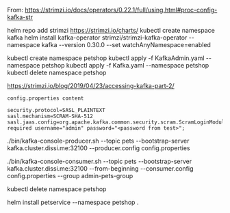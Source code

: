 From:
https://strimzi.io/docs/operators/0.22.1/full/using.html#proc-config-kafka-str

helm repo add strimzi https://strimzi.io/charts/
kubectl create namespace kafka
helm install kafka-operator strimzi/strimzi-kafka-operator --namespace kafka --version 0.30.0 --set watchAnyNamespace=enabled

kubectl create namespace petshop
kubectl apply -f KafkaAdmin.yaml --namespace petshop
kubectl apply -f Kafka.yaml --namespace petshop
kubectl delete namespace petshop


https://strimzi.io/blog/2019/04/23/accessing-kafka-part-2/

`config.properties content`

```properties
security.protocol=SASL_PLAINTEXT
sasl.mechanism=SCRAM-SHA-512
sasl.jaas.config=org.apache.kafka.common.security.scram.ScramLoginModule required username="admin" password="<password from test>";
```

./bin/kafka-console-producer.sh --topic pets --bootstrap-server kafka.cluster.dissi.me:32100 --producer.config config.properties

./bin/kafka-console-consumer.sh --topic pets --bootstrap-server kafka.cluster.dissi.me:32100 --from-beginning --consumer.config config.properties --group admin-pets-group

kubectl delete namespace petshop

helm install petservice --namespace petshop .
